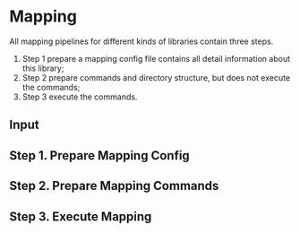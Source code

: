 # Mapping

All mapping pipelines for different kinds of libraries contain three steps. 

1. Step 1 prepare a mapping config file contains all detail information about this library; 
2. Step 2 prepare commands and directory structure, but does not execute the commands;
3. Step 3 execute the commands.

## Input

## Step 1. Prepare Mapping Config

## Step 2. Prepare Mapping Commands

## Step 3. Execute Mapping




